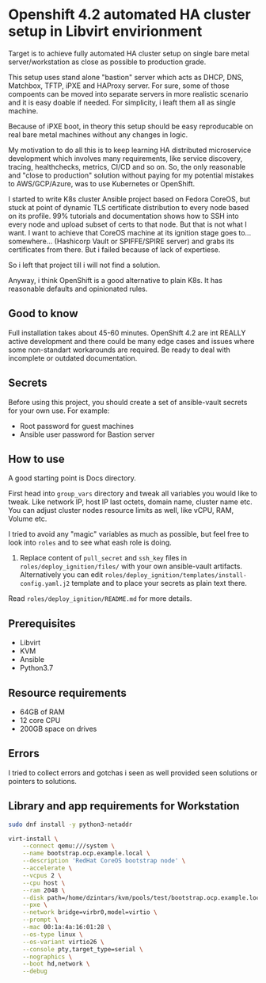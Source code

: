 # Openshift 4.2 automated HA cluster setup in Libvirt envirionment

Target is to achieve fully automated HA cluster setup on single bare metal server/workstation as close as possible to production grade.

This setup uses stand alone "bastion" server which acts as DHCP, DNS, Matchbox, TFTP, iPXE and HAProxy server. For sure, some of those compoents can be moved into separate servers in more realistic scenario and it is easy doable if needed. For simplicity, i leaft them all as single machine.

Because of iPXE boot, in theory this setup should be easy reproducable on real bare metal machines without any changes in logic.

My motivation to do all this is to keep learning HA distributed microservice development which involves many requirements, like service discovery, tracing, healthchecks, metrics, CI/CD and so on.
So, the only reasonable and "close to production" solution without paying for my potential mistakes to AWS/GCP/Azure, was to use Kubernetes or OpenShift.

I started to write K8s cluster Ansible project based on Fedora CoreOS, but stuck at point of dynamic TLS certificate distribution to every node based on its profile. 99% tutorials and documentation shows how to SSH into every node and upload subset of certs to that node. But that is not what I want. I want to achieve that CoreOS machine at its ignition stage goes to... somewhere... (Hashicorp Vault or SPIFFE/SPIRE server) and grabs its certificates from there. But i failed because of lack of expertiese.

So i left that project till i will not find a solution.

Anyway, i think OpenShift is a good alternative to plain K8s. It has reasonable defaults and opinionated rules. 


## Good to know

Full installation takes about 45-60 minutes.
OpenShift 4.2 are int REALLY active development and there could be many edge cases and issues where some non-standart workarounds are required.
Be ready to deal with incomplete or outdated documentation.

## Secrets

Before using this project, you should create a set of ansible-vault secrets for your own use.
For example:
- Root password for guest machines
- Ansible user password for Bastion server

## How to use

A good starting point is Docs directory.

First head into `group_vars` directory and tweak all variables you would like to tweak. Like network IP, host IP last octets, domain name, cluster name etc.
You can adjust cluster nodes resource limits as well, like vCPU, RAM, Volume etc.

I tried to avoid any "magic" variables as much as possible, but feel free to look into `roles` and to see what eash role is doing.

1) Replace content of `pull_secret` and `ssh_key` files in `roles/deploy_ignition/files/` with your own ansible-vault artifacts.
Alternatively you can edit `roles/deploy_ignition/templates/install-config.yaml.j2` template and to place your secrets as plain text there.

Read `roles/deploy_ignition/README.md` for more details.

## Prerequisites

- Libvirt
- KVM
- Ansible
- Python3.7

## Resource requirements

 - 64GB of RAM
 - 12 core CPU
 - 200GB space on drives

## Errors

I tried to collect errors and gotchas i seen as well provided seen solutions or pointers to solutions.

## Library and app requirements for Workstation

```sh
sudo dnf install -y python3-netaddr
```

```sh
virt-install \
    --connect qemu:///system \
    --name bootstrap.ocp.example.local \
    --description 'RedHat CoreOS bootstrap node' \
    --accelerate \
    --vcpus 2 \
    --cpu host \
    --ram 2048 \
    --disk path=/home/dzintars/kvm/pools/test/bootstrap.ocp.example.local,size=10,cache=writeback,format=qcow2,io=threads,bus=virtio  \
    --pxe \
    --network bridge=virbr0,model=virtio \
    --prompt \
    --mac 00:1a:4a:16:01:28 \
    --os-type linux \
    --os-variant virtio26 \
    --console pty,target_type=serial \
    --nographics \
    --boot hd,network \
    --debug
```
